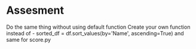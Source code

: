 # Assesment

Do the same thing without using default function
Create your own function instead of - sorted_df = df.sort_values(by='Name', ascending=True) and same for score.py

